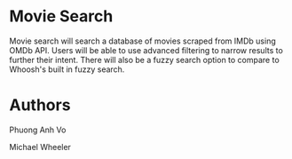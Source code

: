 # Movie Search

Movie search will search a database of movies scraped from IMDb using OMDb API. Users will be able to use advanced filtering to narrow results to further their intent. There will also be a fuzzy search option to compare to Whoosh's built in fuzzy search.

# Authors

Phuong Anh Vo

Michael Wheeler
